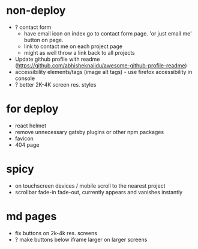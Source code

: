 # non-deploy

- ? contact form
  - have email icon on index go to contact form page. 'or just email me' button on page.
  - link to contact me on each project page
  - might as well throw a link back to all projects
- Update github profile with readme (https://github.com/abhisheknaiidu/awesome-github-profile-readme)
- accessibility elements/tags (image alt tags) - use firefox accessibility in console
- ? better 2K-4K screen res. styles

# for deploy

- react helmet
- remove unnecessary gatsby plugins or other npm packages
- favicon
- 404 page

# spicy

- on touchscreen devices / mobile scroll to the nearest project
- scrollbar fade-in fade-out, currently appears and vanishes instantly

# md pages

- fix buttons on 2k-4k res. screens
- ? make buttons below iframe larger on larger screens

